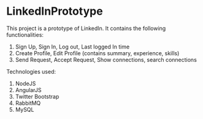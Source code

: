 # LinkedInPrototype

This project is a prototype of LinkedIn. It contains the following functionalities:

1. Sign Up, Sign In, Log out, Last logged In time
2. Create Profile, Edit Profile (contains summary, experience, skills)
3. Send Request, Accept Request, Show connections, search connections

Technologies used:

1. NodeJS
2. AngularJS
3. Twitter Bootstrap
4. RabbitMQ
5. MySQL

